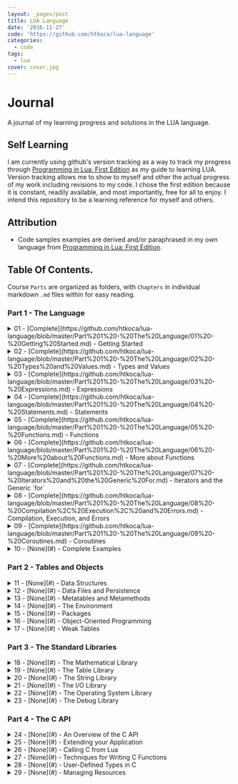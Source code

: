 ```yaml
---
layout: _pages/post
title: LUA Language
date: '2016-11-27'
code: 'https://github.com/htkoca/lua-language'
categories:
  - code
tags:
  - lua
cover: cover.jpg
---
```

# Journal
A journal of my learning progress and solutions in the LUA language.

## Self Learning
I am currently using github's version tracking as a way to track my progress through [Programming in Lua: First Edition](http://www.lua.org/pil/contents.html) as my guide to learning LUA. Version tracking allows me to show to myself and other the actual progress of my work including revisions to my code. I chose the first edition because it is constant, readily available, and most importantly, free for all to enjoy. I intend this repository to be a learning reference for myself and others.

## Attribution
* Code samples examples are derived and/or paraphrased in my own language from [Programming in Lua: First Edition](http://www.lua.org/pil/contents.html).

## Table Of Contents.
Course `Parts` are organized as folders, with `Chapters` in individual markdown `.md` files within for easy reading.

### Part 1 - The Language
<details><summary>01 - [Complete](https://github.com/htkoca/lua-language/blob/master/Part%201%20-%20The%20Language/01%20-%20Getting%20Started.md) - Getting Started</summary>
  <ul><li>1.1 - Chunks</li><li>1.2 - Global Variables</li><li>1.3 - Some Lexical Conventions</li><li>1.4 - The Stand-Alone Interpreter</li></ul>
</details><details><summary>02 - [Complete](https://github.com/htkoca/lua-language/blob/master/Part%201%20-%20The%20Language/02%20-%20Types%20and%20Values.md) - Types and Values</summary>
  <ul><li>2.1 - Nil</li><li>2.2 - Booleans</li><li>2.3 - Numbers</li><li>2.4 - Strings</li><li>2.5 - Tables</li><li>2.6 - Functions</li><li>2.7 - Userdata and Threads</li></ul>
</details><details><summary>03 - [Complete](https://github.com/htkoca/lua-language/blob/master/Part%201%20-%20The%20Language/03%20-%20Expressions.md) - Expressions</summary>
  <ul><li>3.1 - Arithmetic Operators</li><li>3.2 - Relational Operators</li><li>3.3 - Logical Operators</li><li>3.4 - Concatenation</li><li>3.5 - Precedence</li><li>3.6 - Table Constructors</li></ul>
</details><details><summary>04 - [Complete](https://github.com/htkoca/lua-language/blob/master/Part%201%20-%20The%20Language/04%20-%20Statements.md) - Statements</summary>
  <ul><li>4.1 - Assignment</li><li>4.2 - Local Variables and Blocks</li><li>4.3 - Control Structures</li><li>4.3.1 - if then else</li><li>4.3.2 - while</li><li>4.3.3 - repeat</li><li>4.3.4 - Numeric for</li><li>4.3.5 - Generic for</li><li>4.4 - break and return</li></ul>
</details><details><summary>05 - [Complete](https://github.com/htkoca/lua-language/blob/master/Part%201%20-%20The%20Language/05%20-%20Functions.md) - Functions</summary>
  <ul><li>5.1 - Multiple Results</li><li>5.2 - Variable Number of Arguments</li><li>5.3 - Named Arguments</li></ul>
</details><details><summary>06 - [Complete](https://github.com/htkoca/lua-language/blob/master/Part%201%20-%20The%20Language/06%20-%20More%20about%20Functions.md) - More about Functions</summary>
  <ul><li>6.1 - Closures</li><li>6.2 - Non-Global Functions</li><li>6.3 - Proper Tail Calls</li></ul>
</details><details><summary>07 - [Complete](https://github.com/htkoca/lua-language/blob/master/Part%201%20-%20The%20Language/07%20-%20Iterators%20and%20the%20Generic%20For.md) - Iterators and the Generic `for`</summary>
  <ul><li>7.1 - Iterators and Closures</li><li>7.2 - The Semantics of the Generic for</li><li>7.3 - Stateless Iterators</li><li>7.4 - Iterators with Complex State</li><li>7.5 - True Iterators</li></ul>
</details><details><summary>08 - [Complete](https://github.com/htkoca/lua-language/blob/master/Part%201%20-%20The%20Language/08%20-%20Compilation%2C%20Execution%2C%20and%20Errors.md) - Compilation, Execution, and Errors</summary>
  <ul><li>8.1 - The require Function</li><li>8.2 - C Packages</li><li>8.3 - Errors</li><li>8.4 - Error Handling and Exceptions</li><li>8.5 - Error Messages and Tracebacks</li></ul>
</details><details><summary>09 - [Complete](https://github.com/htkoca/lua-language/blob/master/Part%201%20-%20The%20Language/09%20-%20Coroutines.md) - Coroutines</summary>
  <ul><li>9.1 - Coroutine Basics</li><li>9.2 - Pipes and Filters</li><li>9.3 - Coroutines as Iterators</li><li>9.4 - Non-Preemptive Multithreading</li></ul>
</details><details><summary>10 - [None](#) - Complete Examples</summary>
  <ul><li>10.1 - Data Description</li><li>10.2 - Markov Chain Algorithm</li>
  </ul></details>

### Part 2 - Tables and Objects
<details><summary>11 - [None](#) - Data Structures</summary>
  <ul><li>11.1 - Arrays</li><li>11.2 - Matrices and Multi-Dimensional Arrays</li><li>11.3 - Linked Lists</li><li>11.4 - Queues and Double Queues</li><li>11.5 - Sets and Bags</li><li>11.6 - String Buffers</li></ul>
</details><details><summary>12 - [None](#) - Data Files and Persistence</summary>
  <ul><li>12.1 - Serialization</li><li>12.1.1 - Saving Tables without Cycles</li><li>12.1.2 - Saving Tables with Cycles</li></ul>
</details><details><summary>13 - [None](#) - Metatables and Metamethods</summary>
  <ul><li>13.1 - Arithmetic Metamethods</li><li>13.2 - Relational Metamethods</li><li>13.3 - Library-Defined Metamethods</li><li>13.4 - Table-Access Metamethods</li><li>13.4.1 - The `__index` Metamethod</li><li>13.4.2 - The `__newindex` Metamethod</li><li>13.4.3 - Tables with Default Values</li><li>13.4.4 - Tracking Table Accesses</li><li>13.4.5 - Read-Only Tables</li></ul>
</details><details><summary>14 - [None](#) - The Environment</summary>
  <ul><li>14.1 - Accessing Global Variables with Dynamic Names</li><li>14.2 - Declaring Global Variables</li><li>14.3 - Non-Global Environments</li></ul>
</details><details><summary>15 - [None](#) - Packages</summary>
  <ul><li>15.1 - The Basic Approach</li><li>15.2 - Privacy</li><li>15.3 - Packages and Files</li><li>15.4 - Using the Global Table</li><li>15.5 - Other Facilities</li></ul>
</details><details><summary>16 - [None](#) - Object-Oriented Programming</summary>
  <ul><li>16.1 - Classes</li><li>16.2 - Inheritance</li><li>16.3 - Multiple Inheritance</li><li>16.4 - Privacy</li><li>16.5 - The Single-Method Approach</li></ul>
</details><details><summary>17 - [None](#) - Weak Tables</summary>
  <ul><li>17.1 - Memoize Functions</li><li>17.2 - Object Attributes</li><li>17.3 - Revisiting Tables with Default Values</li>
  </ul></details>

### Part 3 - The Standard Libraries
<details><summary>18 - [None](#) - The Mathematical Library</summary>
  <ul><li>18 - The Mathematical Library</li></ul>
</details><details><summary>19 - [None](#) - The Table Library</summary>
  <ul><li>19.1 - Array Size</li><li>19.2 - Insert and Remove</li><li>19.3 - Sort</li></ul>
</details><details><summary>20 - [None](#) - The String Library</summary>
  <ul><li>20.1 - Pattern-Matching Functions</li><li>20.2 - Patterns</li><li>20.3 - Captures</li><li>20.4 - Tricks of the Trade</li></ul>
</details><details><summary>21 - [None](#) - The I/O Library</summary>
  <ul><li>21.1 - The Simple I/O Model</li><li>21.2 - The Complete I/O Model</li><li>21.2.1 - A Small Performance Trick</li><li>21.2.2 - Binary Files</li><li>21.3 - Other Operations on Files</li></ul>
</details><details><summary>22 - [None](#) - The Operating System Library</summary>
  <ul><li>22.1 - Date and Time</li><li>22.2 - Other System Calls</li></ul>
</details><details><summary>23 - [None](#) - The Debug Library</summary>
  <ul><li>23.1 - Introspective Facilities</li><li>23.1.1 - Accessing Local Variables</li><li>23.1.2 - Accessing Upvalues</li><li>23.2 - Hooks</li><li>23.3 - Profiles</li>
  </ul></details>

### Part 4 - The C API
<details><summary>24 - [None](#) - An Overview of the C API</summary>
  <ul><li>24.1 - A First Example</li><li>24.2 - The Stack</li><li>24.2.1 - Pushing Elements</li><li>24.2.2 - Querying Elements</li><li>24.2.3 - Other Stack Operations</li><li>24.3 - Error Handling with the C API</li><li>24.3.1 - Error Handling in Application Code</li><li>24.3.2 - Error Handling in Library Code</li></ul>
</details><details><summary>25 - [None](#) - Extending your Application</summary>
  <ul><li>25.1 - Table Manipulation</li><li>25.2 - Calling Lua Functions</li><li>25.3 - A Generic Call Function</li></ul>
</details><details><summary>26 - [None](#) - Calling C from Lua</summary>
  <ul><li>26.1 - C Functions</li><li>26.2 - C Libraries</li></ul>
</details><details><summary>27 - [None](#) - Techniques for Writing C Functions</summary>
  <ul><li>27.1 - Array Manipulation</li><li>27.2 - String Manipulation</li><li>27.3 - Storing State in C Functions</li><li>27.3.1 - The Registry</li><li>27.3.2 - References</li><li>27.3.3 - Upvalues</li></ul>
</details><details><summary>28 - [None](#) - User-Defined Types in C</summary>
  <ul><li>28.1 - Userdata</li><li>28.2 - Metatables</li><li>28.3 - Object-Oriented Access</li><li>28.4 - Array Access</li><li>28.5 - Light Userdata</li></ul>
</details><details><summary>29 - [None](#) - Managing Resources</summary>
  <ul><li>29.1 - A Directory Iterator</li><li>29.2 - An XML Parser</li>
  </ul></details>
